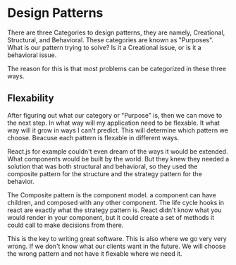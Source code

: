 Design Patterns
===

There are three Categories to design patterns, they are namely, Creational, Structural, and Behavioral. These categories are known as "Purposes". What is our pattern trying to solve? Is it a Creational issue, or is it a behavioral issue.

The reason for this is that most problems can be categorized in these three ways. 

## Flexability

After figuring out what our category or "Purpose" is, then we can move to the next step. In what way will my application need to be flexable. It what way will it grow in ways I can't predict. This will determine which pattern we choose. Beacuse each pattern is flexable in different ways. 

React.js for example couldn't even dream of the ways it would be extended. What components would be built by the world. But they knew they needed a solution that was both structural and behavioral, so they used the composite pattern for the structure and the strategy pattern for the behavior. 

The Composite pattern is the component model. a component can have children, and composed with any other component. The life cycle hooks in react are exactly what the strategy pattern is. React didn't know what you would render in your component, but it could create a set of methods it could call to make decisions from there.  

This is the key to writing great software. This is also where we go very very wrong. If we don't know what our clients want in the future. We will choose the wrong pattern and not have it flexable where we need it. 